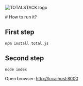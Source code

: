![TOTALSTACK logo](http://www.totaljs.com/img/totalstack.png)

# How to run it?

## First step

```
npm install total.js
```

## Second step

```
node index
```

Open browser: <http://localhost:8000>
